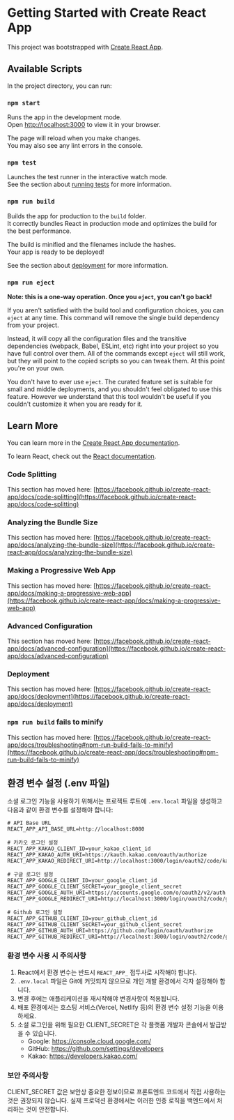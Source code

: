 # Getting Started with Create React App

This project was bootstrapped with [Create React App](https://github.com/facebook/create-react-app).

## Available Scripts

In the project directory, you can run:

### `npm start`

Runs the app in the development mode.\
Open [http://localhost:3000](http://localhost:3000) to view it in your browser.

The page will reload when you make changes.\
You may also see any lint errors in the console.

### `npm test`

Launches the test runner in the interactive watch mode.\
See the section about [running tests](https://facebook.github.io/create-react-app/docs/running-tests) for more information.

### `npm run build`

Builds the app for production to the `build` folder.\
It correctly bundles React in production mode and optimizes the build for the best performance.

The build is minified and the filenames include the hashes.\
Your app is ready to be deployed!

See the section about [deployment](https://facebook.github.io/create-react-app/docs/deployment) for more information.

### `npm run eject`

**Note: this is a one-way operation. Once you `eject`, you can't go back!**

If you aren't satisfied with the build tool and configuration choices, you can `eject` at any time. This command will remove the single build dependency from your project.

Instead, it will copy all the configuration files and the transitive dependencies (webpack, Babel, ESLint, etc) right into your project so you have full control over them. All of the commands except `eject` will still work, but they will point to the copied scripts so you can tweak them. At this point you're on your own.

You don't have to ever use `eject`. The curated feature set is suitable for small and middle deployments, and you shouldn't feel obligated to use this feature. However we understand that this tool wouldn't be useful if you couldn't customize it when you are ready for it.

## Learn More

You can learn more in the [Create React App documentation](https://facebook.github.io/create-react-app/docs/getting-started).

To learn React, check out the [React documentation](https://reactjs.org/).

### Code Splitting

This section has moved here: [https://facebook.github.io/create-react-app/docs/code-splitting](https://facebook.github.io/create-react-app/docs/code-splitting)

### Analyzing the Bundle Size

This section has moved here: [https://facebook.github.io/create-react-app/docs/analyzing-the-bundle-size](https://facebook.github.io/create-react-app/docs/analyzing-the-bundle-size)

### Making a Progressive Web App

This section has moved here: [https://facebook.github.io/create-react-app/docs/making-a-progressive-web-app](https://facebook.github.io/create-react-app/docs/making-a-progressive-web-app)

### Advanced Configuration

This section has moved here: [https://facebook.github.io/create-react-app/docs/advanced-configuration](https://facebook.github.io/create-react-app/docs/advanced-configuration)

### Deployment

This section has moved here: [https://facebook.github.io/create-react-app/docs/deployment](https://facebook.github.io/create-react-app/docs/deployment)

### `npm run build` fails to minify

This section has moved here: [https://facebook.github.io/create-react-app/docs/troubleshooting#npm-run-build-fails-to-minify](https://facebook.github.io/create-react-app/docs/troubleshooting#npm-run-build-fails-to-minify)

## 환경 변수 설정 (.env 파일)

소셜 로그인 기능을 사용하기 위해서는 프로젝트 루트에 `.env.local` 파일을 생성하고 다음과 같이 환경 변수를 설정해야 합니다:

```
# API Base URL
REACT_APP_API_BASE_URL=http://localhost:8080

# 카카오 로그인 설정
REACT_APP_KAKAO_CLIENT_ID=your_kakao_client_id
REACT_APP_KAKAO_AUTH_URI=https://kauth.kakao.com/oauth/authorize
REACT_APP_KAKAO_REDIRECT_URI=http://localhost:3000/login/oauth2/code/kakao

# 구글 로그인 설정
REACT_APP_GOOGLE_CLIENT_ID=your_google_client_id
REACT_APP_GOOGLE_CLIENT_SECRET=your_google_client_secret
REACT_APP_GOOGLE_AUTH_URI=https://accounts.google.com/o/oauth2/v2/auth
REACT_APP_GOOGLE_REDIRECT_URI=http://localhost:3000/login/oauth2/code/google

# Github 로그인 설정
REACT_APP_GITHUB_CLIENT_ID=your_github_client_id
REACT_APP_GITHUB_CLIENT_SECRET=your_github_client_secret
REACT_APP_GITHUB_AUTH_URI=https://github.com/login/oauth/authorize
REACT_APP_GITHUB_REDIRECT_URI=http://localhost:3000/login/oauth2/code/github
```

### 환경 변수 사용 시 주의사항

1. React에서 환경 변수는 반드시 `REACT_APP_` 접두사로 시작해야 합니다.
2. `.env.local` 파일은 Git에 커밋되지 않으므로 개인 개발 환경에서 각자 설정해야 합니다.
3. 변경 후에는 애플리케이션을 재시작해야 변경사항이 적용됩니다.
4. 배포 환경에서는 호스팅 서비스(Vercel, Netlify 등)의 환경 변수 설정 기능을 이용하세요.
5. 소셜 로그인을 위해 필요한 CLIENT_SECRET은 각 플랫폼 개발자 콘솔에서 발급받을 수 있습니다.
   - Google: https://console.cloud.google.com/
   - GitHub: https://github.com/settings/developers
   - Kakao: https://developers.kakao.com/

### 보안 주의사항

CLIENT_SECRET 값은 보안상 중요한 정보이므로 프론트엔드 코드에서 직접 사용하는 것은 권장되지 않습니다. 실제 프로덕션 환경에서는 이러한 인증 로직을 백엔드에서 처리하는 것이 안전합니다.
